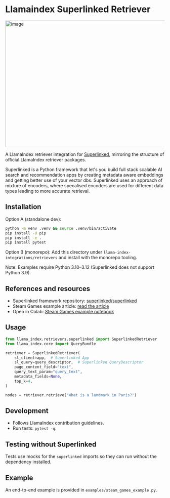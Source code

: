 # Llamaindex Superlinked Retriever

<img width="640" height="400" alt="image" src="https://github.com/user-attachments/assets/06f3e1a7-b5a7-485e-b8f1-56b534c90045" />



A LlamaIndex retriever integration for [Superlinked](https://github.com/superlinked/superlinked), mirroring the structure of official LlamaIndex retriever packages.

Superlinked is a Python framework that let's you build full stack scalable AI search and recommendation apps by creating metadata aware embeddings and getting better use of your vector dbs. Superlinked uses an approach of mixture of encoders, where specalised encoders are used for different data types leading to more accurate retrieval.

 

## Installation

Option A (standalone dev):

```bash
python -m venv .venv && source .venv/bin/activate
pip install -U pip
pip install -e .
pip install pytest
```

Option B (monorepo): Add this directory under `llama-index-integrations/retrievers` and install with the monorepo tooling.

Note: Examples require Python 3.10–3.12 (Superlinked does not support Python 3.9).

## References and resources

- Superlinked framework repository: [superlinked/superlinked](https://links.superlinked.com/llamaindex_repo_sl)
- Steam Games example article: [read the article](https://links.superlinked.com/llamaindex_article_sl)
- Open in Colab: [Steam Games example notebook](https://colab.research.google.com/github/run-llama/llama_index/blob/main/llama-index-integrations/retrievers/llama-index-retrievers-superlinked/examples/steam_games_example.ipynb)

## Usage

```python
from llama_index.retrievers.superlinked import SuperlinkedRetriever
from llama_index.core import QueryBundle

retriever = SuperlinkedRetriever(
    sl_client=app,  # Superlinked App
    sl_query=query_descriptor,  # Superlinked QueryDescriptor
    page_content_field="text",
    query_text_param="query_text",
    metadata_fields=None,
    top_k=4,
)

nodes = retriever.retrieve("What is a landmark in Paris?")
```

## Development

- Follows LlamaIndex contribution guidelines.
- Run tests: `pytest -q`.

## Testing without Superlinked

Tests use mocks for the `superlinked` imports so they can run without the dependency installed.

## Example

An end-to-end example is provided in `examples/steam_games_example.py`.
